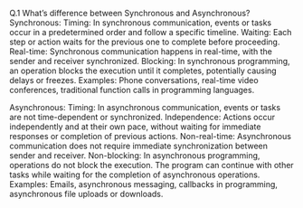 Q.1 What’s difference between Synchronous and Asynchronous?
Synchronous:
Timing: In synchronous communication, events or tasks occur in a predetermined order and follow a specific timeline. Waiting: Each step or action waits for the previous one to complete before proceeding. Real-time: Synchronous communication happens in real-time, with the sender and receiver synchronized. Blocking: In synchronous programming, an operation blocks the execution until it completes, potentially causing delays or freezes. Examples: Phone conversations, real-time video conferences, traditional function calls in programming languages.

Asynchronous:
Timing: In asynchronous communication, events or tasks are not time-dependent or synchronized. Independence: Actions occur independently and at their own pace, without waiting for immediate responses or completion of previous actions. Non-real-time: Asynchronous communication does not require immediate synchronization between sender and receiver. Non-blocking: In asynchronous programming, operations do not block the execution. The program can continue with other tasks while waiting for the completion of asynchronous operations. Examples: Emails, asynchronous messaging, callbacks in programming, asynchronous file uploads or downloads.
